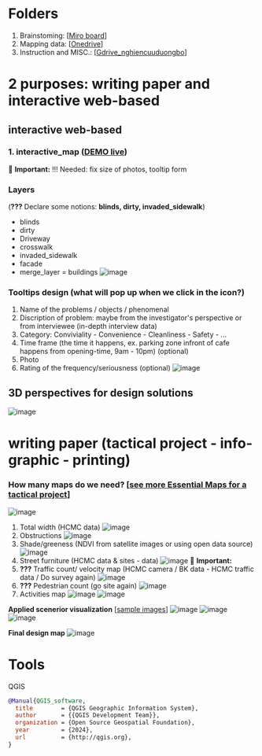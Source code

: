 # Folders
1. Brainstoming: [[Miro board](https://miro.com/app/board/uXjVM1asjxo=/)]
2. Mapping data: [[Onedrive](https://miro.com/app/board/uXjVM1asjxo=/?moveToWidget=3458764624296515278&cot=14)]
3. Instruction and MISC.: [[Gdrive_nghiencuuduongbo](https://drive.google.com/drive/folders/1V_Q3G7QA2Usi3KqPYQYe-7BT0d_npp6b?usp=drive_link)]  
# **2 purposes: writing paper and interactive web-based**
## interactive web-based
### 1. interactive_map ([DEMO live](https://alicepham01.github.io/interactive_map/#19/10.78290/106.69574])) 
🚨 **Important:** !!! Needed: fix size of photos, tooltip form
### Layers
(**???** Declare some notions: **blinds, dirty, invaded_sidewalk**) 
- blinds
- dirty
- Driveway
- crosswalk
- invaded_sidewalk
- facade
- merge_layer = buildings
![image](https://github.com/user-attachments/assets/dbf4243b-03e9-44bc-8b35-6231f4779cd1)

### Tooltips design (what will pop up when we click in the icon?)
1. Name of the problems / objects / phenomenal 
2. Discription of problem: maybe from the investigator's perspective or from interviewee (in-depth interview data)
3. Category: Conviviality - Convenience - Cleanliness - Safety - ...
4. Time frame (the time it happens, ex. parking zone infront of cafe happens from opening-time, 9am - 10pm) (optional)
5. Photo
6. Rating of the frequency/seriousness (optional)
![image](https://github.com/user-attachments/assets/53a3bdb7-d2fa-46cb-8f69-db445c04d676)

## 3D perspectives for design solutions
![image](https://github.com/user-attachments/assets/4e1319e7-442f-452f-a478-f0179f50258f)

   
# writing paper (tactical project - info-graphic - printing)
### How many maps do we need? [[see more Essential Maps for a tactical project](https://www.youtube.com/watch?v=yVoZ_OrHsrs)]
![image](https://github.com/user-attachments/assets/dd19f263-94cd-4518-8656-225a634f3a3a)
   1. Total width (HCMC data)
      ![image](https://github.com/user-attachments/assets/5a488d5f-a431-4693-baf4-71082526dcb9)
   2. Obstructions 
      ![image](https://github.com/user-attachments/assets/d6855cda-ae00-4a83-87ee-438f32cf42c3)
   3. Shade/greeness (NDVI from satellite images or using open data source)
      ![image](https://github.com/user-attachments/assets/2373d6ab-cf7c-413b-8cf4-932344480a33)
   4. Street furniture (HCMC data & sites - data)
      ![image](https://github.com/user-attachments/assets/9da5d7b5-4451-4383-b408-1f32f1ab2b77)
      🚨 **Important:**
   6. **???** Traffic count/ velocity map (HCMC camera / BK data - HCMC traffic data / Do survey again)
      ![image](https://github.com/user-attachments/assets/61f2f2b9-0678-4c77-a93a-b44bbda0d26c)
   7. **???** Pedestrian count (go site again)
      ![image](https://github.com/user-attachments/assets/61375bbe-d228-4681-8e3c-af82167289aa)
   8. Activities map
      ![image](https://github.com/user-attachments/assets/6106726f-f33e-4722-8628-10a39e92a4bd)
      ![image](https://github.com/user-attachments/assets/df385248-67ce-432e-93ba-3b28abe15c6c)

**Applied scenerior visualization**
[[sample images](https://media.voog.com/0000/0036/2451/files/BeirutCommunityStreets_catalog_Venice2023.pdf)]
![image](https://github.com/user-attachments/assets/2bbf5117-4056-4f37-a62a-82db9e8b5d6a)
![image](https://github.com/user-attachments/assets/ce02c17e-1d44-4904-b813-e07fa357eca8)
![image](https://github.com/user-attachments/assets/908f35c6-7b2b-4e9d-8e80-30ba78cc2929)



**Final design map**
![image](https://github.com/user-attachments/assets/06d4538f-c654-4d5a-a0ef-885efc40d302)
# Tools
QGIS
```bibtex
@Manual{QGIS_software,
  title        = {QGIS Geographic Information System},
  author       = {{QGIS Development Team}},
  organization = {Open Source Geospatial Foundation},
  year         = {2024},
  url          = {http://qgis.org},
}
```

